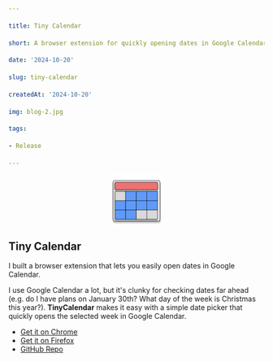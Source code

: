 ```yaml
---

title: Tiny Calendar

short: A browser extension for quickly opening dates in Google Calendar

date: '2024-10-20'

slug: tiny-calendar

createdAt: '2024-10-20'

img: blog-2.jpg

tags:

- Release

---
```



<div style="display: flex; justify-content: center; align-items: center;">
    <img src="/images/tiny-calendar/tiny-calendar-128.png" alt="Tiny Calendar Icon" width="100" height="100">
</div>

## Tiny Calendar

 
I built a browser extension that lets you easily open dates in Google Calendar. 

I use Google Calendar a lot, but it's clunky for checking dates far ahead (e.g. do I have plans on January 30th? What day of the week is Christmas this year?). **TinyCalendar** makes it easy with a simple date picker that quickly opens the selected week in Google Calendar.

- [Get it on Chrome](https://chromewebstore.google.com/detail/tiny-calendar/aadffibnfkmdgacogepcbkhfaoacohnp)
- [Get it on Firefox](https://addons.mozilla.org/en-US/firefox/addon/tinycalendar/)
- [GitHub Repo](https://github.com/PaulTreanor/TinyCalendar) 
